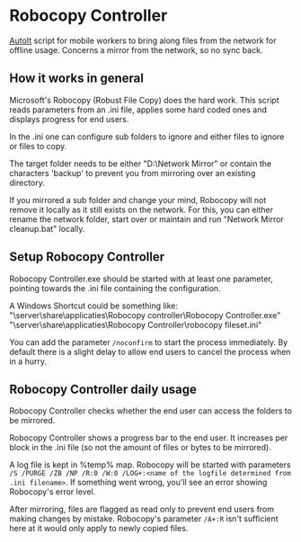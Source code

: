 # Robocopy Controller

[AutoIt](https://www.autoitscript.com/site/) script for mobile workers to bring along files from the network for offline usage. Concerns a mirror from the network, so no sync back.

## How it works in general
Microsoft's Robocopy (Robust File Copy) does the hard work. This script reads parameters from an .ini file, applies some hard coded ones and displays progress for end users.

In the .ini one can configure sub folders to ignore and either files to ignore or files to copy.

The target folder needs to be either "D:\Network Mirror\"  or contain the characters 'backup' to prevent you from mirroring over an existing directory.

If you mirrored a sub folder and change your mind, Robocopy will not remove it locally as it still exists on the network. For this, you can either rename the network folder, start over or maintain and run "Network Mirror cleanup.bat" locally.

## Setup Robocopy Controller
Robocopy Controller.exe should be started with at least one parameter, pointing towards the .ini file containing the configuration.

A Windows Shortcut could be something like:
"\\server\share\applicaties\Robocopy controller\Robocopy Controller.exe" "\\server\share\applicaties\Robocopy Controller\robocopy fileset.ini"

You can add the parameter `/noconfirm` to start the process immediately. By default there is a slight delay to allow end users to cancel the process when in a hurry.

## Robocopy Controller daily usage
Robocopy Controller checks whether the end user can access the folders to be mirrored.

Robocopy Controller shows a progress bar to the end user. It increases per block in the .ini file (so not the amount of files or bytes to be mirrored).

A log file is kept in %temp% map. Robocopy will be started with parameters `/S /PURGE /ZB /NP /R:0 /W:0 /LOG+:<name of the logfile determined from .ini filename>`. If something went wrong, you'll see an error showing Robocopy's error level.

After mirroring, files are flagged as read only to prevent end users from making changes by mistake. Robocopy's parameter `/A+:R` isn't sufficient here at it would only apply to newly copied files.